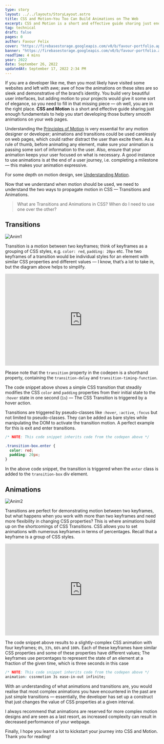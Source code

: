 ```yaml
---
type: story
layout: ../../layouts/StoryLayout.astro
title: CSS and Motion—You Too Can Build Animations on The Web
excerpt: CSS and Motion is a short and effective guide sharing just enough fundamentals to help you start developing those buttery smooth animations on your web pages.
tag: technical
draft: false
pages: 0
author: Favour Felix
cover: "https://firebasestorage.googleapis.com/v0/b/favour-portfolio.appspot.com/o/stories%2Fcss-n-motion.webp?alt=media&token=b6a4e13a-2ef0-4a2d-acee-6c58b49dbde8"
banner: "https://firebasestorage.googleapis.com/v0/b/favour-portfolio.appspot.com/o/stories%2Fcss-n-motion.webp?alt=media&token=b6a4e13a-2ef0-4a2d-acee-6c58b49dbde8"
readTime: 4 mins
year: 2022
date: September 26, 2022
updatedAt: September 17, 2022 2:34 PM
---
```


If you are a developer like me, then you most likely have visited some websites and left with awe; awe of how the animations on these sites are so sleek and demonstrative of the brand’s identity. You build very beautiful user interfaces, but adding motion to your projects would give it some sort of elegance, so you need to fill in that missing piece — oh well, you are in the right place. **CSS and Motion** is a short and effective guide sharing just enough fundamentals to help you start developing those buttery smooth animations on your web pages.

Understanding the [Principles of Motion](https://material.io/design/motion/understanding-motion.html#principles) is very essential for any motion designer or developer; animations and transitions could be used carelessly on web pages, which could rather distract the user than excite them. As a rule of thumb, before animating any element, make sure your animation is passing some sort of information to the user. Also, ensure that your animation keeps your user focused on what is necessary. A good instance to use animations is at the end of a user journey, i.e. completing a milestone — this makes your animation expressive.

For some depth on motion design, see [Understanding Motion](https://material.io/design/motion).

Now that we understand when motion should be used, we need to understand the two ways to propagate motion in CSS — Transitions and Animations.

> What are Transitions and Animations in CSS? When do I need to use one over the other?

## Transitions

![Anim1](https://firebasestorage.googleapis.com/v0/b/favour-portfolio.appspot.com/o/stories%2Fanim-1.png?alt=media&token=c435cc30-97a8-4469-9321-ce222e9bb221)

Transition is a motion between two keyframes; think of keyframes as a grouping of CSS styles, e.g. `color: red`, `padding: 20px` etc. The two keyframes of a transition would be individual styles for an element with similar CSS properties and different values — I know, that’s a lot to take in, but the diagram above helps to simplify.

<iframe height="300" style="width: 100%;" scrolling="no" title="CSS and Motion - Transitions" src="https://codepen.io/felixfavour/embed/WNJpWxm?default-tab=html%2Cresult" frameborder="no" loading="lazy" allowtransparency="true" allowfullscreen="true">
  See the Pen <a href="https://codepen.io/felixfavour/pen/WNJpWxm">
  CSS and Motion - Transitions</a> by Favour Felix Chinemerem (<a href="https://codepen.io/felixfavour">@felixfavour</a>)
  on <a href="https://codepen.io">CodePen</a>.
</iframe>

Please note that the `transition` property in the codepen is a shorthand property, containing the `transition-delay` and `transition-timing-function`.

The code snippet above shows a simple CSS transition that steadily modifies the CSS `color` and `padding` properties from their initial state to the `:hover` state in one second (`1s`) — The CSS Transition is triggered by a hover action.

Transitions are triggered by pseudo-classes like `:hover`, `:active`, `:focus` but not limited to pseudo-classes. They can be added as bare styles while manipulating the DOM to activate the transition motion. A perfect example for this is exit and enter transitions.

```css
/* NOTE: This code snippet inherits code from the codepen above */

.transition-box.enter {
  color: red;
  padding: 20px;
}
```

In the above code snippet, the transition is triggered when the `enter` class is added to the `transition-box` div element.

## Animations

![Anim2](https://firebasestorage.googleapis.com/v0/b/favour-portfolio.appspot.com/o/stories%2Fanim-2.png?alt=media&token=e4f35df1-a34c-48f0-a072-48910521f1ca)

Transitions are perfect for demonstrating motion between two keyframes, but what happens when you work with more than two keyframes and need more flexibility in changing CSS properties? This is where animations build up on the shortcomings of CSS Transitions. CSS allows you to set animations with numerous keyframes in terms of percentages. Recall that a keyframe is a group of CSS styles.

<iframe height="300" style="width: 100%;" scrolling="no" title="CSS and Motion - Animations" src="https://codepen.io/felixfavour/embed/BaxWEdv?default-tab=html%2Cresult" frameborder="no" loading="lazy" allowtransparency="true" allowfullscreen="true">
  See the Pen <a href="https://codepen.io/felixfavour/pen/BaxWEdv">
  CSS and Motion - Animations</a> by Favour Felix Chinemerem (<a href="https://codepen.io/felixfavour">@felixfavour</a>)
  on <a href="https://codepen.io">CodePen</a>.
</iframe>

The code snippet above results to a slightly-complex CSS animation with four keyframes; `0%`, `33%`, `66%` and `100%`. Each of these keyframes have similar CSS properties and some of these properties have different values; The keyframes use percentages to represent the state of an element at a fraction of the given time, which is three seconds in this case

```css
/* NOTE: This code snippet inherits code from the codepen above */
animation: cssnmotion 3s ease-in-out infinite;
```

With an understanding of what animations and transitions are, you would realise that most complex animations you have encountered in the past are just simple transitions — essentially, the developer has set up a construct that just changes the value of CSS properties at a given interval.

I always recommend that animations are reserved for more complex motion designs and are seen as a last resort, as increased complexity can result in decreased performance of your webpage.

Finally, I hope you learnt a lot to kickstart your journey into CSS and Motion. Thank you for reading!
